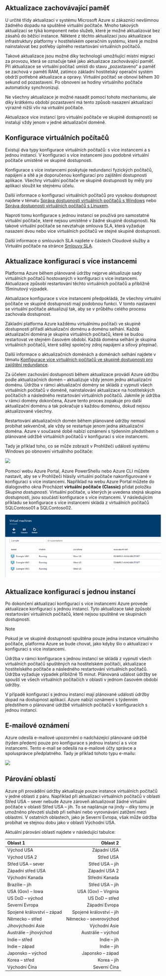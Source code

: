 

## <a name="memory-preserving-updates"></a>Aktualizace zachovávající paměť
U určité třídy aktualizací v systému Microsoft Azure si zákazníci nevšimnou žádného dopadu na spuštěné virtuální počítače. Mnoho takových aktualizací se týká komponent nebo služeb, které je možné aktualizovat bez zásahů do běžící instance. Některé z těchto aktualizací jsou aktualizace infrastruktury platformy v hostitelském operačním systému, které je možné nainstalovat bez potřeby úplného restartování virtuálních počítačů.

Takové aktualizace jsou možné díky technologii umožňující místní migraci za provozu, která se označuje také jako aktualizace zachovávající paměť. Při aktualizace se virtuální počítač umístí do stavu „pozastaveno“ a paměť se zachová v paměti RAM, zatímco základní hostitelský operační systém obdrží potřebné aktualizace a opravy. Virtuální počítač se obnoví během 30 sekund od pozastavení. Po obnovení se hodiny virtuálního počítače automaticky synchronizují.

Ne všechny aktualizace je možné nasadit pomocí tohoto mechanismu, ale díky krátkému období pozastavení má tento způsob nasazení aktualizací výrazně nižší vliv na virtuální počítače.

Aktualizace více instancí (pro virtuální počítače ve skupině dostupnosti) se instalují vždy jenom v jedné aktualizační doméně.  

## <a name="virtual-machine-configurations"></a>Konfigurace virtuálních počítačů
Existují dva typy konfigurace virtuálních počítačů: s více instancemi a s jednou instancí. V konfiguraci s více instancemi jsou podobné virtuální počítače umístěné ve skupině dostupnosti.

Konfigurace s více instancemi poskytuje redundanci fyzických počítačů, napájení a sítě a je doporučenou konfigurací pro zajištění dostupnosti aplikace. Všechny virtuální počítače ve skupině dostupnosti by měly pro aplikaci sloužit ke stejnému účelu.

Další informace o konfiguraci virtuálních počítačů pro vysokou dostupnost najdete v tématu [Správa dostupnosti virtuálních počítačů s Windows](../articles/virtual-machines/windows/manage-availability.md?toc=%2fazure%2fvirtual-machines%2fwindows%2ftoc.json) nebo [Správa dostupnosti virtuálních počítačů s Linuxem](../articles/virtual-machines/linux/manage-availability.md?toc=%2fazure%2fvirtual-machines%2flinux%2ftoc.json).

Naproti tomu konfigurace s jednou instancí se používá pro samostatné virtuální počítače, které nejsou umístěné v žádné skupině dostupnosti. Na takové virtuální počítače se nevztahuje smlouva SLA, která vyžaduje nasazení dvou nebo více virtuálních počítačů ve stejné skupině dostupnosti.

Další informace o smlouvách SLA najdete v částech Cloudové služby a Virtuální počítače na stránce [Smlouvy SLA](https://azure.microsoft.com/support/legal/sla/).

## <a name="multi-instance-configuration-updates"></a>Aktualizace konfigurací s více instancemi
Platforma Azure během plánované údržby nejprve aktualizuje sady virtuálních počítačů hostovaných v konfiguraci s více instancemi. Aktualizace způsobí restartování těchto virtuálních počítačů a přibližně 15minutový výpadek.

Aktualizace konfigurace s více instancemi předpokládá, že všechny virtuální počítače ve skupině dostupnosti mají podobnou funkci. V tomto nastavení se virtuální počítače aktualizují tak, aby se v průběhu celého procesu zachovala dostupnost.

Základní platforma Azure každému virtuálnímu počítači ve skupině dostupnosti přiřadí aktualizační doménu a doménu selhání. Každá aktualizační doména je skupina virtuálních počítačů, které se budou restartovat ve stejném časovém období. Každá doména selhání je skupina virtuálních počítačů, které sdílejí společný zdroj napájení a síťový přepínač.


Další informace o aktualizačních doménách a doménách selhání najdete v tématu [Konfigurace více virtuálních počítačů ve skupině dostupnosti pro zajištění redundance](../articles/virtual-machines/windows/manage-availability.md#configure-multiple-virtual-machines-in-an-availability-set-for-redundancy).

Za účelem zachování dostupnosti během aktualizace provádí Azure údržbu podle aktualizačních domén – aktualizuje vždy jenom jednu aktualizační doménu. Údržba v rámci aktualizační domény se skládá z vypnutí všech virtuálních počítačů v doméně, nainstalování aktualizace na hostitelských počítačích a následného restartování virtuálních počítačů. Jakmile je údržba v rámci domény dokončena, Azure tento proces zopakuje pro další aktualizační doménu a tak pokračuje s každou doménou, dokud nejsou aktualizované všechny.

Restartování aktualizačních domén během plánované údržby nemusí probíhat sekvenčně, ale vždy se restartuje jenom jedna aktualizační doména. Azure v současné době nabízí oznámení s týdenním předstihem o plánované údržbě virtuálních počítačů v konfiguraci s více instancemi.

Tady je příklad toho, co se může zobrazit v Prohlížeči událostí systému Windows po obnovení virtuálního počítače:

<!--Image reference-->
![][image2]


Pomocí webu Azure Portal, Azure PowerShellu nebo Azure CLI můžete nastavit, aby se v Prohlížeči hlásily virtuální počítače nakonfigurované v konfiguraci s více instancemi. Například na webu Azure Portal můžete do dialogového okna Procházet **virtuální počítače (Classic)** přidat položku _Skupina dostupnosti_. Virtuální počítače, u kterých je uvedena stejná skupina dostupnosti, jsou součástí konfigurace s více instancemi. V následujícím příkladu se konfigurace s více instancemi skládá z virtuálních počítačů SQLContoso01 a SQLContoso02.

<!--Image reference-->
  ![Zobrazení Virtuální počítače (Classic) z webu Azure Portal][image4]

## <a name="single-instance-configuration-updates"></a>Aktualizace konfigurací s jednou instancí
Po dokončení aktualizací konfigurací s více instancemi Azure provede aktualizace konfigurací s jednou instancí. Tyto aktualizace také způsobí restartování virtuálních počítačů, které nejsou spuštěné ve skupinách dostupnosti.

> [!NOTE]
> Pokud je ve skupině dostupnosti spuštěna pouze jedna instance virtuálního počítače, platforma Azure se bude chovat, jako kdyby šlo o aktualizaci v konfiguraci s více instancemi.
>

Údržba v rámci konfigurace s jednou instancí se skládá z vypnutí všech virtuálních počítačů spuštěných na hostitelském počítači, aktualizace hostitelského počítače a následného restartování virtuálních počítačů. Údržba vyžaduje výpadek přibližně 15 minut. Plánovaná událost údržby se spouští ve všech virtuálních počítačích v oblasti v jednom časovém období údržby.


V případě konfigurací s jednou instancí mají plánované události údržby dopad na dostupnost aplikací. Azure nabízí oznámení s týdenním předstihem o plánované údržbě virtuálních počítačů v konfiguracích s jednou instancí.

## <a name="email-notification"></a>E-mailové oznámení
Azure odesílá e-mailové upozornění o nadcházející plánované údržbě (týden předem) pouze pro konfigurace s jednou instancí a s více instancemi. Tento e-mail se odesílá na e-mailové účty správce a spolusprávce předplatného. Tady je příklad tohoto typu e-mailu:

<!--Image reference-->
![][image1]

## <a name="region-pairs"></a>Párování oblastí

Azure při provádění údržby aktualizuje pouze instance virtuálních počítačů v jedné oblasti z páru. Například při aktualizaci virtuálních počítačů v oblasti Střed USA – sever nebude Azure zároveň aktualizovat žádné virtuální počítače v oblasti Střed USA – jih. To se naplánuje na jindy – díky tomu je umožněno převzetí služeb při selhání nebo vyrovnávání zatížení mezi oblastmi. V ostatních oblastech, jako je Severní Evropa, však může údržba probíhat ve stejnou dobu jako v oblasti Východní USA.

Aktuální párování oblastí najdete v následující tabulce:

| Oblast 1 | Oblast 2 |
|:--- | ---:|
| Východ USA |Západní USA |
| Východ USA 2 |Střed USA |
| Střed USA – sever |Střed USA – jih |
| Západní střed USA |Západní USA 2 |
| Východní Kanada |Střední Kanada |
| Brazílie – jih |Střed USA – jih |
| USA (Gov) – Iowa |USA (Gov) – Virginia |
| US DoD – východ |US DoD – střed |
| Severní Evropa |Západní Evropa |
| Spojené království – západ |Spojené království – jih |
| Německo – střed |Německo – severovýchod |
| Jihovýchodní Asie |Východní Asie |
| Austrálie – jihovýchod |Austrálie – východ |
| Indie – střed |Indie – jih |
| Indie – západ |Indie – jih |
| Japonsko – východ |Japonsko – západ |
| Korea – střed |Korea – jih |
| Východní Čína |Severní Čína |


<!--Anchors-->
[image1]: ./media/virtual-machines-common-planned-maintenance/vmplanned1.png
[image2]: ./media/virtual-machines-common-planned-maintenance/EventViewerPostReboot.png
[image3]: ./media/virtual-machines-planned-maintenance/RegionPairs.PNG
[image4]: ./media/virtual-machines-common-planned-maintenance/availabilitysetexample.png


<!--Link references-->
[Virtual Machines Manage Availability]: ../articles/virtual-machines/virtual-machines-windows-hero-tutorial.md

[Understand planned versus unplanned maintenance]: ../articles/virtual-machines/windows/manage-availability.md#Understand-planned-versus-unplanned-maintenance/
